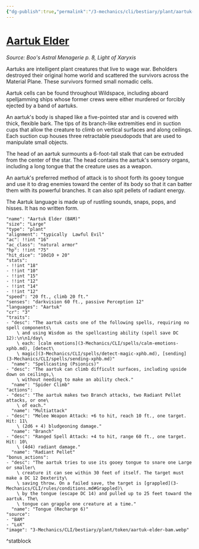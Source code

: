 ```yaml
---
{"dg-publish":true,"permalink":"/3-mechanics/cli/bestiary/plant/aartuk-elder-bam/","tags":["ttrpg-cli/compendium/src/5e/bam","ttrpg-cli/monster/cr/3","ttrpg-cli/monster/size/large","ttrpg-cli/monster/type/plant"],"noteIcon":""}
---
```


# [Aartuk Elder](3-Mechanics\CLI\bestiary\plant/aartuk-elder-bam.md)
*Source: Boo's Astral Menagerie p. 8, Light of Xaryxis*  

Aartuks are intelligent plant creatures that live to wage war. Beholders destroyed their original home world and scattered the survivors across the Material Plane. These survivors formed small nomadic cells.

Aartuk cells can be found throughout Wildspace, including aboard spelljamming ships whose former crews were either murdered or forcibly ejected by a band of aartuks.

An aartuk's body is shaped like a five-pointed star and is covered with thick, flexible bark. The tips of its branch-like extremities end in suction cups that allow the creature to climb on vertical surfaces and along ceilings. Each suction cup houses three retractable pseudopods that are used to manipulate small objects.

The head of an aartuk surmounts a 6-foot-tall stalk that can be extruded from the center of the star. The head contains the aartuk's sensory organs, including a long tongue that the creature uses as a weapon.

An aartuk's preferred method of attack is to shoot forth its gooey tongue and use it to drag enemies toward the center of its body so that it can batter them with its powerful branches. It can also spit pellets of radiant energy.

The Aartuk language is made up of rustling sounds, snaps, pops, and hisses. It has no written form.

```statblock
"name": "Aartuk Elder (BAM)"
"size": "Large"
"type": "plant"
"alignment": "typically  Lawful Evil"
"ac": !!int "16"
"ac_class": "natural armor"
"hp": !!int "75"
"hit_dice": "10d10 + 20"
"stats":
- !!int "18"
- !!int "10"
- !!int "15"
- !!int "12"
- !!int "14"
- !!int "12"
"speed": "20 ft., climb 20 ft."
"senses": "darkvision 60 ft., passive Perception 12"
"languages": "Aartuk"
"cr": "3"
"traits":
- "desc": "The aartuk casts one of the following spells, requiring no spell components\
    \ and using Wisdom as the spellcasting ability (spell save DC 12):\n\n1/day\
    \ each: [calm emotions](3-Mechanics/CLI/spells/calm-emotions-xphb.md), [detect\
    \ magic](3-Mechanics/CLI/spells/detect-magic-xphb.md), [sending](3-Mechanics/CLI/spells/sending-xphb.md)"
  "name": "Spellcasting (Psionics)"
- "desc": "The aartuk can climb difficult surfaces, including upside down on ceilings,\
    \ without needing to make an ability check."
  "name": "Spider Climb"
"actions":
- "desc": "The aartuk makes two Branch attacks, two Radiant Pellet attacks, or one\
    \ of each."
  "name": "Multiattack"
- "desc": "Melee Weapon Attack: +6 to hit, reach 10 ft., one target. Hit: 11\
    \ (2d6 + 4) bludgeoning damage."
  "name": "Branch"
- "desc": "Ranged Spell Attack: +4 to hit, range 60 ft., one target. Hit: 10\
    \ (4d4) radiant damage."
  "name": "Radiant Pellet"
"bonus_actions":
- "desc": "The aartuk tries to use its gooey tongue to snare one Large or smaller\
    \ creature it can see within 30 feet of itself. The target must make a DC 12 Dexterity\
    \ saving throw. On a failed save, the target is [grappled](3-Mechanics/CLI/rules/conditions.md#Grappled)\
    \ by the tongue (escape DC 14) and pulled up to 25 feet toward the aartuk. The\
    \ tongue can grapple one creature at a time."
  "name": "Tongue (Recharge 6)"
"source":
- "BAM"
- "LoX"
"image": "3-Mechanics/CLI/bestiary/plant/token/aartuk-elder-bam.webp"
```
^statblock